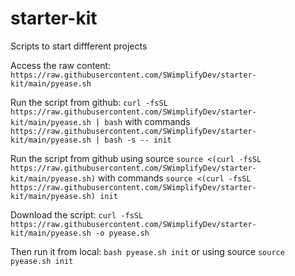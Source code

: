 # starter-kit
 Scripts to start diffferent projects

Access the raw content:
```https://raw.githubusercontent.com/SWimplifyDev/starter-kit/main/pyease.sh```

Run the script from github:
```curl -fsSL https://raw.githubusercontent.com/SWimplifyDev/starter-kit/main/pyease.sh | bash```
with commands
```https://raw.githubusercontent.com/SWimplifyDev/starter-kit/main/pyease.sh | bash -s -- init```

Run the script from github using source
```source <(curl -fsSL https://raw.githubusercontent.com/SWimplifyDev/starter-kit/main/pyease.sh)```
with commands
```source <(curl -fsSL https://raw.githubusercontent.com/SWimplifyDev/starter-kit/main/pyease.sh) init```

Download the script:
```curl -fsSL https://raw.githubusercontent.com/SWimplifyDev/starter-kit/main/pyease.sh -o pyease.sh```

Then run it from local:
```bash pyease.sh init```
or using source
```source pyease.sh init```